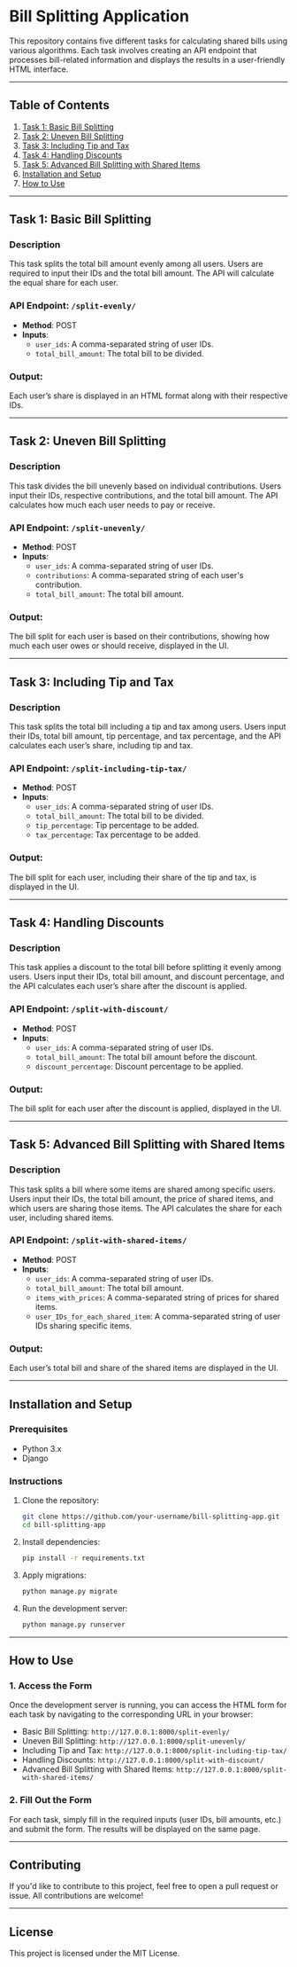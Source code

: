 # Bill Splitting Application

This repository contains five different tasks for calculating shared bills using various algorithms. Each task involves creating an API endpoint that processes bill-related information and displays the results in a user-friendly HTML interface.

---

## Table of Contents
1. [Task 1: Basic Bill Splitting](#task-1-basic-bill-splitting)
2. [Task 2: Uneven Bill Splitting](#task-2-uneven-bill-splitting)
3. [Task 3: Including Tip and Tax](#task-3-including-tip-and-tax)
4. [Task 4: Handling Discounts](#task-4-handling-discounts)
5. [Task 5: Advanced Bill Splitting with Shared Items](#task-5-advanced-bill-splitting-with-shared-items)
6. [Installation and Setup](#installation-and-setup)
7. [How to Use](#how-to-use)

---

## Task 1: Basic Bill Splitting

### Description
This task splits the total bill amount evenly among all users. Users are required to input their IDs and the total bill amount. The API will calculate the equal share for each user.

### API Endpoint: `/split-evenly/`
- **Method**: POST
- **Inputs**:
  - `user_ids`: A comma-separated string of user IDs.
  - `total_bill_amount`: The total bill to be divided.

### Output:
Each user’s share is displayed in an HTML format along with their respective IDs.

---

## Task 2: Uneven Bill Splitting

### Description
This task divides the bill unevenly based on individual contributions. Users input their IDs, respective contributions, and the total bill amount. The API calculates how much each user needs to pay or receive.

### API Endpoint: `/split-unevenly/`
- **Method**: POST
- **Inputs**:
  - `user_ids`: A comma-separated string of user IDs.
  - `contributions`: A comma-separated string of each user's contribution.
  - `total_bill_amount`: The total bill amount.

### Output:
The bill split for each user is based on their contributions, showing how much each user owes or should receive, displayed in the UI.

---

## Task 3: Including Tip and Tax

### Description
This task splits the total bill including a tip and tax among users. Users input their IDs, total bill amount, tip percentage, and tax percentage, and the API calculates each user’s share, including tip and tax.

### API Endpoint: `/split-including-tip-tax/`
- **Method**: POST
- **Inputs**:
  - `user_ids`: A comma-separated string of user IDs.
  - `total_bill_amount`: The total bill to be divided.
  - `tip_percentage`: Tip percentage to be added.
  - `tax_percentage`: Tax percentage to be added.

### Output:
The bill split for each user, including their share of the tip and tax, is displayed in the UI.

---

## Task 4: Handling Discounts

### Description
This task applies a discount to the total bill before splitting it evenly among users. Users input their IDs, total bill amount, and discount percentage, and the API calculates each user’s share after the discount is applied.

### API Endpoint: `/split-with-discount/`
- **Method**: POST
- **Inputs**:
  - `user_ids`: A comma-separated string of user IDs.
  - `total_bill_amount`: The total bill amount before the discount.
  - `discount_percentage`: Discount percentage to be applied.

### Output:
The bill split for each user after the discount is applied, displayed in the UI.

---

## Task 5: Advanced Bill Splitting with Shared Items

### Description
This task splits a bill where some items are shared among specific users. Users input their IDs, the total bill amount, the price of shared items, and which users are sharing those items. The API calculates the share for each user, including shared items.

### API Endpoint: `/split-with-shared-items/`
- **Method**: POST
- **Inputs**:
  - `user_ids`: A comma-separated string of user IDs.
  - `total_bill_amount`: The total bill amount.
  - `items_with_prices`: A comma-separated string of prices for shared items.
  - `user_IDs_for_each_shared_item`: A comma-separated string of user IDs sharing specific items.

### Output:
Each user’s total bill and share of the shared items are displayed in the UI.

---

## Installation and Setup

### Prerequisites
- Python 3.x
- Django

### Instructions

1. Clone the repository:
    ```bash
    git clone https://github.com/your-username/bill-splitting-app.git
    cd bill-splitting-app
    ```

2. Install dependencies:
    ```bash
    pip install -r requirements.txt
    ```

3. Apply migrations:
    ```bash
    python manage.py migrate
    ```

4. Run the development server:
    ```bash
    python manage.py runserver
    ```

---

## How to Use

### 1. Access the Form
Once the development server is running, you can access the HTML form for each task by navigating to the corresponding URL in your browser:

- Basic Bill Splitting: `http://127.0.0.1:8000/split-evenly/`
- Uneven Bill Splitting: `http://127.0.0.1:8000/split-unevenly/`
- Including Tip and Tax: `http://127.0.0.1:8000/split-including-tip-tax/`
- Handling Discounts: `http://127.0.0.1:8000/split-with-discount/`
- Advanced Bill Splitting with Shared Items: `http://127.0.0.1:8000/split-with-shared-items/`

### 2. Fill Out the Form
For each task, simply fill in the required inputs (user IDs, bill amounts, etc.) and submit the form. The results will be displayed on the same page.

---

## Contributing

If you'd like to contribute to this project, feel free to open a pull request or issue. All contributions are welcome!

---

## License

This project is licensed under the MIT License.
